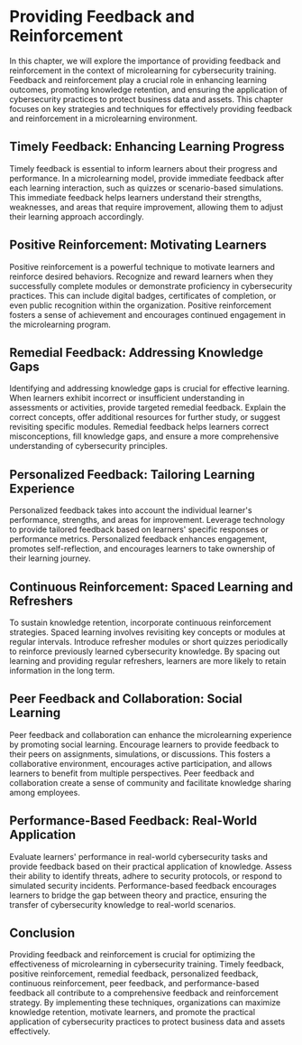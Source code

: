 Providing Feedback and Reinforcement
=============================================

In this chapter, we will explore the importance of providing feedback and reinforcement in the context of microlearning for cybersecurity training. Feedback and reinforcement play a crucial role in enhancing learning outcomes, promoting knowledge retention, and ensuring the application of cybersecurity practices to protect business data and assets. This chapter focuses on key strategies and techniques for effectively providing feedback and reinforcement in a microlearning environment.

Timely Feedback: Enhancing Learning Progress
--------------------------------------------

Timely feedback is essential to inform learners about their progress and performance. In a microlearning model, provide immediate feedback after each learning interaction, such as quizzes or scenario-based simulations. This immediate feedback helps learners understand their strengths, weaknesses, and areas that require improvement, allowing them to adjust their learning approach accordingly.

Positive Reinforcement: Motivating Learners
-------------------------------------------

Positive reinforcement is a powerful technique to motivate learners and reinforce desired behaviors. Recognize and reward learners when they successfully complete modules or demonstrate proficiency in cybersecurity practices. This can include digital badges, certificates of completion, or even public recognition within the organization. Positive reinforcement fosters a sense of achievement and encourages continued engagement in the microlearning program.

Remedial Feedback: Addressing Knowledge Gaps
--------------------------------------------

Identifying and addressing knowledge gaps is crucial for effective learning. When learners exhibit incorrect or insufficient understanding in assessments or activities, provide targeted remedial feedback. Explain the correct concepts, offer additional resources for further study, or suggest revisiting specific modules. Remedial feedback helps learners correct misconceptions, fill knowledge gaps, and ensure a more comprehensive understanding of cybersecurity principles.

Personalized Feedback: Tailoring Learning Experience
----------------------------------------------------

Personalized feedback takes into account the individual learner's performance, strengths, and areas for improvement. Leverage technology to provide tailored feedback based on learners' specific responses or performance metrics. Personalized feedback enhances engagement, promotes self-reflection, and encourages learners to take ownership of their learning journey.

Continuous Reinforcement: Spaced Learning and Refreshers
--------------------------------------------------------

To sustain knowledge retention, incorporate continuous reinforcement strategies. Spaced learning involves revisiting key concepts or modules at regular intervals. Introduce refresher modules or short quizzes periodically to reinforce previously learned cybersecurity knowledge. By spacing out learning and providing regular refreshers, learners are more likely to retain information in the long term.

Peer Feedback and Collaboration: Social Learning
------------------------------------------------

Peer feedback and collaboration can enhance the microlearning experience by promoting social learning. Encourage learners to provide feedback to their peers on assignments, simulations, or discussions. This fosters a collaborative environment, encourages active participation, and allows learners to benefit from multiple perspectives. Peer feedback and collaboration create a sense of community and facilitate knowledge sharing among employees.

Performance-Based Feedback: Real-World Application
--------------------------------------------------

Evaluate learners' performance in real-world cybersecurity tasks and provide feedback based on their practical application of knowledge. Assess their ability to identify threats, adhere to security protocols, or respond to simulated security incidents. Performance-based feedback encourages learners to bridge the gap between theory and practice, ensuring the transfer of cybersecurity knowledge to real-world scenarios.

Conclusion
----------

Providing feedback and reinforcement is crucial for optimizing the effectiveness of microlearning in cybersecurity training. Timely feedback, positive reinforcement, remedial feedback, personalized feedback, continuous reinforcement, peer feedback, and performance-based feedback all contribute to a comprehensive feedback and reinforcement strategy. By implementing these techniques, organizations can maximize knowledge retention, motivate learners, and promote the practical application of cybersecurity practices to protect business data and assets effectively.

